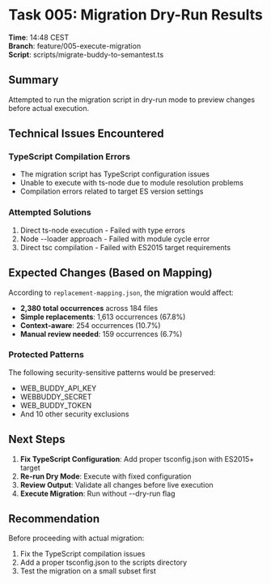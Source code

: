 # Task 005: Migration Dry-Run Results

**Time**: 14:48 CEST  
**Branch**: feature/005-execute-migration  
**Script**: scripts/migrate-buddy-to-semantest.ts  

## Summary

Attempted to run the migration script in dry-run mode to preview changes before actual execution.

## Technical Issues Encountered

### TypeScript Compilation Errors
- The migration script has TypeScript configuration issues
- Unable to execute with ts-node due to module resolution problems
- Compilation errors related to target ES version settings

### Attempted Solutions
1. Direct ts-node execution - Failed with type errors
2. Node --loader approach - Failed with module cycle error
3. Direct tsc compilation - Failed with ES2015 target requirements

## Expected Changes (Based on Mapping)

According to `replacement-mapping.json`, the migration would affect:
- **2,380 total occurrences** across 184 files
- **Simple replacements**: 1,613 occurrences (67.8%)
- **Context-aware**: 254 occurrences (10.7%)
- **Manual review needed**: 159 occurrences (6.7%)

### Protected Patterns
The following security-sensitive patterns would be preserved:
- WEB_BUDDY_API_KEY
- WEBBUDDY_SECRET
- WEB_BUDDY_TOKEN
- And 10 other security exclusions

## Next Steps

1. **Fix TypeScript Configuration**: Add proper tsconfig.json with ES2015+ target
2. **Re-run Dry Mode**: Execute with fixed configuration
3. **Review Output**: Validate all changes before live execution
4. **Execute Migration**: Run without --dry-run flag

## Recommendation

Before proceeding with actual migration:
1. Fix the TypeScript compilation issues
2. Add a proper tsconfig.json to the scripts directory
3. Test the migration on a small subset first